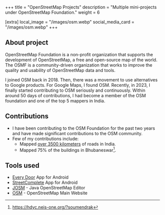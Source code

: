 +++
title = "OpenStreetMap Projects"
description = "Multiple mini-projects under OpenStreetMap Foundation."
weight = 6

[extra]
local_image = "/images/osm.webp"
social_media_card = "/images/osm.webp"
+++

## About project

OpenStreetMap Foundation is a non-profit organization that supports the development of OpenStreetMap, a free and open-source map of the world. The OSMF is a community-driven organization that works to improve the quality and usability of OpenStreetMap data and tools.

I joined OSM back in 2018. Then, there was a movement to use alternatives to Google products. For Google Maps, I found OSM.
Recently, in 2023, I finally started contributing to OSM seriously and continuously. Within around 50 days of contributions, I had become a member of the OSM foundation and one of the top 5 mappers in India.

## Contributions

- I have been contributing to the OSM Foundation for the past two years and have made significant contributions to the OSM community.
- Few of my contributions include:
  - Mapped [over 3500 kilometers](https://overpass-turbo.eu/s/1Qns) of roads in India.
  - Mapped 75% of the buildings in Bhubaneswar[^1].

## Tools used

- [Every Door](https://github.com/Zverik/every_door) App for Android
- [StreetComplete](https://github.com/streetcomplete/StreetComplete) App for Android
- [JOSM](https://josm.openstreetmap.de/) - Java OpenStreetMap Editor
- [OSM](https://www.openstreetmap.org/) - OpenStreetMap Main Website

[^1]: https://hdyc.neis-one.org/?soumendrak